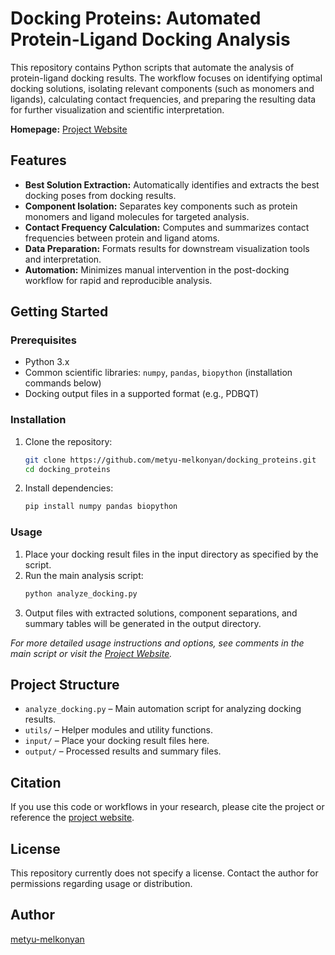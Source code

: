 # Docking Proteins: Automated Protein-Ligand Docking Analysis

This repository contains Python scripts that automate the analysis of protein-ligand docking results. The workflow focuses on identifying optimal docking solutions, isolating relevant components (such as monomers and ligands), calculating contact frequencies, and preparing the resulting data for further visualization and scientific interpretation.

**Homepage:** [Project Website](https://provartlabundergrads.csb.utoronto.ca/metyus-summative/)

## Features

- **Best Solution Extraction:** Automatically identifies and extracts the best docking poses from docking results.
- **Component Isolation:** Separates key components such as protein monomers and ligand molecules for targeted analysis.
- **Contact Frequency Calculation:** Computes and summarizes contact frequencies between protein and ligand atoms.
- **Data Preparation:** Formats results for downstream visualization tools and interpretation.
- **Automation:** Minimizes manual intervention in the post-docking workflow for rapid and reproducible analysis.

## Getting Started

### Prerequisites

- Python 3.x
- Common scientific libraries: `numpy`, `pandas`, `biopython` (installation commands below)
- Docking output files in a supported format (e.g., PDBQT)

### Installation

1. Clone the repository:
    ```bash
    git clone https://github.com/metyu-melkonyan/docking_proteins.git
    cd docking_proteins
    ```
2. Install dependencies:
    ```bash
    pip install numpy pandas biopython
    ```

### Usage

1. Place your docking result files in the input directory as specified by the script.
2. Run the main analysis script:
    ```bash
    python analyze_docking.py
    ```
3. Output files with extracted solutions, component separations, and summary tables will be generated in the output directory.

*For more detailed usage instructions and options, see comments in the main script or visit the [Project Website](https://provartlabundergrads.csb.utoronto.ca/metyus-summative/).*

## Project Structure

- `analyze_docking.py` – Main automation script for analyzing docking results.
- `utils/` – Helper modules and utility functions.
- `input/` – Place your docking result files here.
- `output/` – Processed results and summary files.

## Citation

If you use this code or workflows in your research, please cite the project or reference the [project website](https://provartlabundergrads.csb.utoronto.ca/metyus-summative/).

## License

This repository currently does not specify a license. Contact the author for permissions regarding usage or distribution.

## Author

[metyu-melkonyan](https://github.com/metyu-melkonyan)
